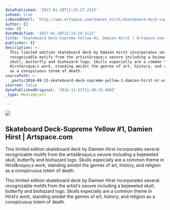 ```yaml
---
datePublished: '2017-01-28T12:25:27.233Z'
inFeed: true
isBasedOnUrl: 'http://www.artspace.com/damien_hirst/skateboard-deck-supreme-yellow-1'
author: []
via: {}
dateModified: '2017-01-28T12:24:29.511Z'
title: 'Skateboard Deck-Supreme Yellow #1, Damien Hirst | Artspace.com'
publisher: {}
description: >-
  This limited edition skateboard deck by Damien Hirst incorporates several
  recognizable motifs from the artist&rsquo;s oeuvre including a bejeweled
  skull, butterfly and biohazard logo. Skulls especially are a common theme in
  Hirst&rsquo;s work, standing amidst the genres of art, history, and religion
  as a conspicuous totem of death.
sourcePath: >-
  _posts/2016-09-13-skateboard-deck-supreme-yellow-1-damien-hirst-or-artspacec.md
starred: false
datePublishedOriginal: '2016-11-23T11:40:29.408Z'
_type: MediaObject

---
```

<article style=""><img src="https://imgflo.herokuapp.com/graph/2b2431f8e7ba7b0/10c01bd3ff03d268b9ab519d90338967/noop.jpg?input=http%3A%2F%2Fd5wt70d4gnm1t.cloudfront.net%2Fmedia%2Fa-s%2Fartworks%2Fdamien-hirst%2FNone-732613915655%2Fdamien-hirst-skateboard-deck-supreme-yellow-1-320x240.jpg" /><h1>Skateboard Deck-Supreme Yellow #1, Damien Hirst | Artspace.com</h1><p>This limited edition skateboard deck by Damien Hirst incorporates several recognizable motifs from the artist&amp;rsquo;s oeuvre including a bejeweled skull, butterfly and biohazard logo. Skulls especially are a common theme in Hirst&amp;rsquo;s work, standing amidst the genres of art, history, and religion as a conspicuous totem of death.</p></article>

This limited edition skateboard deck by Damien Hirst incorporates several recognizable motifs from the artist&rsquo;s oeuvre including a bejeweled skull, butterfly and biohazard logo. Skulls especially are a common theme in Hirst&rsquo;s work, standing amidst the genres of art, history, and religion as a conspicuous totem of death.